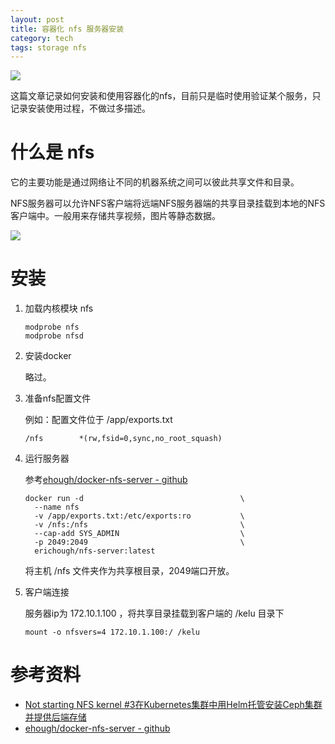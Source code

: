 ```yaml
---
layout: post
title: 容器化 nfs 服务器安装
category: tech
tags: storage nfs
---
```

![](https://cdn.kelu.org/blog/tags/storage.jpg)

这篇文章记录如何安装和使用容器化的nfs，目前只是临时使用验证某个服务，只记录安装使用过程，不做过多描述。

# 什么是 nfs

它的主要功能是通过网络让不同的机器系统之间可以彼此共享文件和目录。

NFS服务器可以允许NFS客户端将远端NFS服务器端的共享目录挂载到本地的NFS客户端中。一般用来存储共享视频，图片等静态数据。

![](https://cdn.kelu.org/blog/2018/05/nfs_server_client.jpg)





# 安装

1. 加载内核模块 nfs

   ```
   modprobe nfs
   modprobe nfsd
   ```

2. 安装docker

   略过。 

3. 准备nfs配置文件

   例如：配置文件位于 /app/exports.txt

   ```
   /nfs        *(rw,fsid=0,sync,no_root_squash)
   ```

4. 运行服务器

   参考[ehough/docker-nfs-server - github](https://github.com/ehough/docker-nfs-server)

   ```
   docker run -d                                   \
     --name nfs
     -v /app/exports.txt:/etc/exports:ro           \
     -v /nfs:/nfs                                  \
     --cap-add SYS_ADMIN                           \
     -p 2049:2049                                  \
     erichough/nfs-server:latest
   ```

   将主机 /nfs 文件夹作为共享根目录，2049端口开放。

5. 客户端连接

   服务器ip为 172.10.1.100 ，将共享目录挂载到客户端的 /kelu 目录下

   ```
   mount -o nfsvers=4 172.10.1.100:/ /kelu
   ```

# 参考资料

* [Not starting NFS kernel #3](https://github.com/cpuguy83/docker-nfs-server/issues/3)[在Kubernetes集群中用Helm托管安装Ceph集群并提供后端存储](https://www.kubernetes.org.cn/3896.html)
* [ehough/docker-nfs-server - github](https://github.com/ehough/docker-nfs-server) 